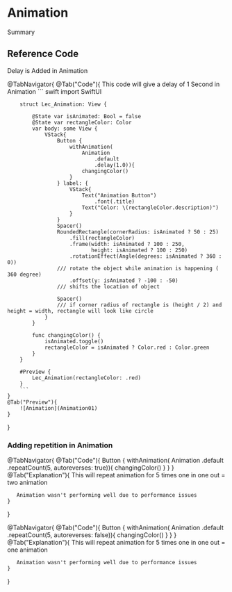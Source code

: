 # Animation

<!--@START_MENU_TOKEN@-->Summary<!--@END_MENU_TOKEN@-->

## Reference Code
Delay is Added in Animation

@TabNavigator{
    @Tab("Code"){
        This code will give a delay of 1 Second in Animation
        ``` swift
        import SwiftUI

        struct Lec_Animation: View {
            
            @State var isAnimated: Bool = false
            @State var rectangleColor: Color
            var body: some View {
                VStack{
                    Button {
                        withAnimation(
                            Animation
                                .default
                                .delay(1.0)){
                            changingColor()
                        }
                    } label: {
                        VStack{
                            Text("Animation Button")
                                .font(.title)
                            Text("Color: \(rectangleColor.description)")
                        }
                    }
                    Spacer()
                    RoundedRectangle(cornerRadius: isAnimated ? 50 : 25)
                        .fill(rectangleColor)
                        .frame(width: isAnimated ? 100 : 250,
                               height: isAnimated ? 100 : 250)
                        .rotationEffect(Angle(degrees: isAnimated ? 360 : 0))
                    /// rotate the object while animation is happening ( 360 degree)
                        .offset(y: isAnimated ? -100 : -50)
                    /// shifts the location of object
                    
                    Spacer()
                    /// if corner radius of rectangle is (height / 2) and height = width, rectangle will look like circle
                }
            }
            
            func changingColor() {
                isAnimated.toggle()
                rectangleColor = isAnimated ? Color.red : Color.green
            }
        }

        #Preview {
            Lec_Animation(rectangleColor: .red)
        }
        ```
    }
    @Tab("Preview"){
        ![Animation](Animation01)
    }
}

### Adding repetition in Animation

@TabNavigator{
    @Tab("Code"){
        Button {
            withAnimation(
                Animation
                    .default
                    .repeatCount(5, autoreverses: true)){
                changingColor()
            }
        } 
    }
    @Tab("Explanation"){
       This will repeat animation for 5 times
       one in one out = two animation
       
       Animation wasn't performing well due to performance issues
    }
}

@TabNavigator{
    @Tab("Code"){
        Button {
            withAnimation(
                Animation
                    .default
                    .repeatCount(5, autoreverses: false)){
                changingColor()
            }
        } 
    }
    @Tab("Explanation"){
       This will repeat animation for 5 times
       one in one out = one animation
       
       Animation wasn't performing well due to performance issues
    }
}
